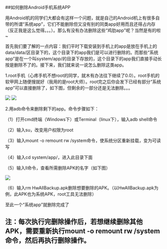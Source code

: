 ##如何删除Android手机系统APP


用Android机的同学们大都会有这样一个问题，就是自己的Android机上有很多自带的所谓“系统app”，它们不能删除但又没有别的同类app好用而且还得占内存（反正我是这么觉得。。。）。那么有没有办法删除这些“鸡肋app”呢？当然是有的啦~

首先我们要了解的一点内容：我们平时下载安装到手机上的app是放在手机上的data/data/区目录下的，这个目录下的app我们是可以进行删除的。而那些“系统app”是在一个叫system/app/的目录下存放的，这个目录下的app我们直接手动长按是删除不了的。接下来，我们就来说一说怎么删除这类app。

1.root手机（心疼手机不想root的同学，就木有办法往下继续了0.0）。root手机的软甲网上随便搜就好（我用的是root大师）。root完之后你会发下已经有部分“系统app”可以直接删除了，如下图，但剩余的一部分还是无法删除。。。

![](http://upload-images.jianshu.io/upload_images/2926229-1af084fbe17da3fa.jpeg?imageMogr2/auto-orient/strip)
![](http://upload-images.jianshu.io/upload_images/2926229-b442efbcc091ac27.jpeg?imageMogr2/auto-orient/strip%7CimageView2/2/w/1240)

2.用adb命令来删除剩下的app。命令步骤如下：

（1）打开cmd终端（Windows下）或Terminal（linux下），输入adb shell命令

（2）输入su，改变用户权限为root

（3）输入mount -o remount rw /system命令，使系统分区重新挂载，变为可读写

（4）输入cd system/app/，进入此目录下面

（5）输入ll命令，查看所需删除APK的名字（如下图）

![](http://upload-images.jianshu.io/upload_images/2926229-d1a33597cd596a6d.jpeg?imageMogr2/auto-orient/strip)


（6）输入rm HwAllBackup.apk删除想要删除的APK。（以HwAllBackup.apk为例，此APK也为系统APK，root工具无法删除）

至此一个“系统app”就删除完成了

## 注：每次执行完删除操作后，若想继续删除其他APK，需要重新执行mount -o remount rw /system命令，然后再执行删除操作。 ##